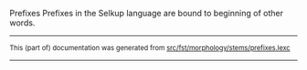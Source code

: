 Prefixes
Prefixes in the Selkup language are bound to beginning of other words.

* * *

<small>This (part of) documentation was generated from [src/fst/morphology/stems/prefixes.lexc](https://github.com/giellalt/lang-sel/blob/main/src/fst/morphology/stems/prefixes.lexc)</small>

---

